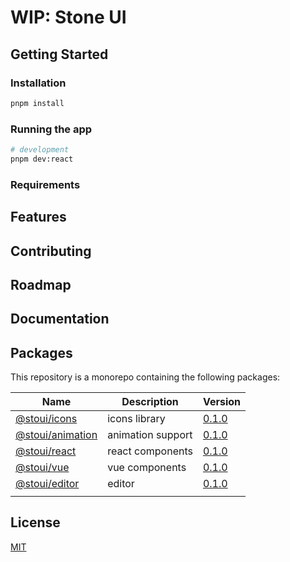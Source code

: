 # WIP: Stone UI

## Getting Started

### Installation

```bash
pnpm install
```

### Running the app

```bash
# development
pnpm dev:react
```

### Requirements

## Features

## Contributing

## Roadmap

## Documentation

## Packages

This repository is a monorepo containing the following packages:

| Name                                             | Description       | Version   |
|--------------------------------------------------|-------------------|-----------|
| [@stoui/icons](packages/icons/README.md)         | icons library     | [0.1.0]() |
| [@stoui/animation](packages/animation/README.md) | animation support | [0.1.0]() |
| [@stoui/react](packages/react/README.md)         | react components  | [0.1.0]() |
| [@stoui/vue](packages/vue/README.md)             | vue components    | [0.1.0]() |
| [@stoui/editor](packages/editor/README.md)       | editor            | [0.1.0]() |
|                                                  |                   |           |

## License

[MIT](LICENSE)

